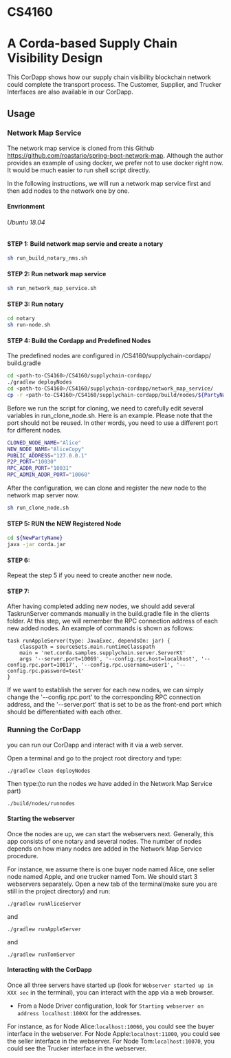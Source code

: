 # CS4160
# A Corda-based Supply Chain Visibility Design

This CorDapp shows how our supply chain visibility blockchain network could complete the transport process.
The Customer, Supplier, and Trucker Interfaces are also available in our CorDapp.

## Usage

### Network Map Service

The network map service is cloned from this Github https://github.com/roastario/spring-boot-network-map. Although the author provides an example of using docker, we prefer not to use docker right now. It would be much easier to run shell script directly. 

In the following instructions, we will run a network map service first and then add nodes to the network one by one.

#### Envrionment
###### Ubuntu 18.04

#### STEP 1: Build network map servie and create a notary

```bash
sh run_build_notary_nms.sh
```

#### STEP 2: Run network map service
```bash
sh run_network_map_service.sh
```

#### STEP 3: Run notary
```bash
cd notary
sh run-node.sh
```

#### STEP 4: Build the Cordapp and Predefined Nodes
The predefined nodes are configured in <path-to-CS4160>/CS4160/supplychain-cordapp/
build.gradle 
```bash
cd <path-to-CS4160>/CS4160/supplychain-cordapp/
./gradlew deployNodes
cd <path-to-CS4160>/CS4160/supplychain-cordapp/network_map_service/
cp -r <path-to-CS4160>/CS4160/supplychain-cordapp/build/nodes/${PartyName} .
```
Before we run the script for cloning, we need to carefully edit several variables in run_clone_node.sh. 
Here is an example. Please note that the port should not be reused. In other words, you need to use a different port for different nodes.
```bash
CLONED_NODE_NAME="Alice"
NEW_NODE_NAME="AliceCopy"
PUBLIC_ADDRESS="127.0.0.1"
P2P_PORT="10030"
RPC_ADDR_PORT="10031"
RPC_ADMIN_ADDR_PORT="10060"
```
After the configuration, we can clone and register the new node to the network map server now.
```bash
sh run_clone_node.sh
``` 

#### STEP 5: RUN the NEW Registered Node
```bash
cd ${NewPartyName}
java -jar corda.jar
```

#### STEP 6: 
Repeat the step 5 if you need to create another new node.

#### STEP 7:
After having completed adding new nodes, we should add several TaskrunServer commands manually in the build.gradle file in the clients folder. At this step, we will remember the RPC connection address of each new added nodes. An example of commands is shown as follows:
```
task runAppleServer(type: JavaExec, dependsOn: jar) {
    classpath = sourceSets.main.runtimeClasspath
    main = 'net.corda.samples.supplychain.server.ServerKt'
    args '--server.port=10069', '--config.rpc.host=localhost', '--config.rpc.port=10017', '--config.rpc.username=user1', '--config.rpc.password=test'
}
```
If we want to establish the server for each new nodes, we can simply change the '--config.rpc.port' to the corresponding RPC connection address, and the '--server.port' that is set to be as the front-end port which should be differentiated with each other.
### Running the CorDapp

you can run our CorDapp and interact with it via a web server.

Open a terminal and go to the project root directory and type:
```
./gradlew clean deployNodes
```
Then type:(to run the nodes we have added in the Network Map Service part)
```
./build/nodes/runnodes
```
#### Starting the webserver
Once the nodes are up, we can start the webservers next. Generally, this app consists of one notary and several nodes. The number of nodes depends on how many nodes are added in the Network Map Service procedure.

For instance, we assume there is one buyer node named Alice, one seller node named Apple, and one trucker named Tom.
We should start 3 webservers separately. Open a new tab of the terminal(make sure you are still in the project directory)
and run:

```
./gradlew runAliceServer
```
and 

```
./gradlew runAppleServer
```
and
```
./gradlew runTomServer
```

#### Interacting with the CorDapp
Once all three servers have started up (look for `Webserver started up in XXX sec` in the terminal), you can interact with the app via a web browser.
* From a Node Driver configuration, look for `Starting webserver on address localhost:100XX` for the addresses.

For instance, as for Node Alice:`localhost:10066`, you could see the buyer interface in the webserver.
For Node Apple:`localhost:11000`, you could see the seller interface in the webserver.
For Node Tom:`localhost:10070`, you could see the Trucker interface in the webserver.
